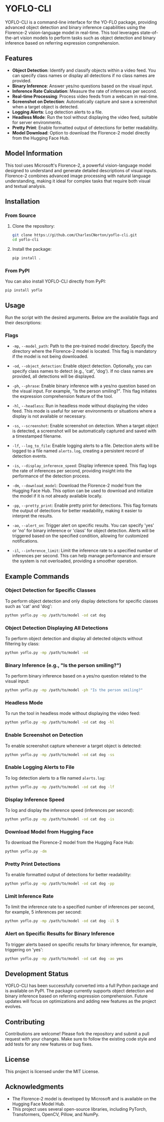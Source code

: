 # YOFLO-CLI

YOFLO-CLI is a command-line interface for the YO-FLO package, providing advanced object detection and binary inference capabilities using the Florence-2 vision-language model in real-time. This tool leverages state-of-the-art vision models to perform tasks such as object detection and binary inference based on referring expression comprehension.

## Features

- **Object Detection**: Identify and classify objects within a video feed. You can specify class names or display all detections if no class names are provided.
- **Binary Inference**: Answer yes/no questions based on the visual input.
- **Inference Rate Calculation**: Measure the rate of inferences per second.
- **Real-time Processing**: Process video feeds from a webcam in real-time.
- **Screenshot on Detection**: Automatically capture and save a screenshot when a target object is detected.
- **Logging Alerts**: Log detection alerts to a file.
- **Headless Mode**: Run the tool without displaying the video feed, suitable for server environments.
- **Pretty Print**: Enable formatted output of detections for better readability.
- **Model Download**: Option to download the Florence-2 model directly from the Hugging Face Hub.

## Model Information

This tool uses Microsoft's Florence-2, a powerful vision-language model designed to understand and generate detailed descriptions of visual inputs. Florence-2 combines advanced image processing with natural language understanding, making it ideal for complex tasks that require both visual and textual analysis.

## Installation

### From Source

1. Clone the repository:
    ```sh
    git clone https://github.com/CharlesCNorton/yoflo-cli.git
    cd yoflo-cli
    ```

2. Install the package:
    ```sh
    pip install .
    ```

### From PyPI

You can also install YOFLO-CLI directly from PyPI:
```sh
pip install yoflo
```

## Usage

Run the script with the desired arguments. Below are the available flags and their descriptions:

### Flags

- `-mp`, `--model_path`: Path to the pre-trained model directory. Specify the directory where the Florence-2 model is located. This flag is mandatory if the model is not being downloaded.
  
- `-od`, `--object_detection`: Enable object detection. Optionally, you can specify class names to detect (e.g., 'cat', 'dog'). If no class names are provided, all detections will be displayed.

- `-ph`, `--phrase`: Enable binary inference with a yes/no question based on the visual input. For example, "Is the person smiling?". This flag initiates the expression comprehension feature of the tool.

- `-hl`, `--headless`: Run in headless mode without displaying the video feed. This mode is useful for server environments or situations where a display is not available or necessary.

- `-ss`, `--screenshot`: Enable screenshot on detection. When a target object is detected, a screenshot will be automatically captured and saved with a timestamped filename.

- `-lf`, `--log_to_file`: Enable logging alerts to a file. Detection alerts will be logged to a file named `alerts.log`, creating a persistent record of detection events.

- `-is`, `--display_inference_speed`: Display inference speed. This flag logs the rate of inferences per second, providing insight into the performance of the detection process.

- `-dm`, `--download_model`: Download the Florence-2 model from the Hugging Face Hub. This option can be used to download and initialize the model if it is not already available locally.

- `-pp`, `--pretty_print`: Enable pretty print for detections. This flag formats the output of detections for better readability, making it easier to interpret the results.

- `-ao`, `--alert_on`: Trigger alert on specific results. You can specify 'yes' or 'no' for binary inference or 'class' for object detection. Alerts will be triggered based on the specified condition, allowing for customized notifications.

- `-il`, `--inference_limit`: Limit the inference rate to a specified number of inferences per second. This can help manage performance and ensure the system is not overloaded, providing a smoother operation.

## Example Commands

### Object Detection for Specific Classes
To perform object detection and only display detections for specific classes such as 'cat' and 'dog':
```sh
python yoflo.py -mp /path/to/model -od cat dog
```

### Object Detection Displaying All Detections
To perform object detection and display all detected objects without filtering by class:
```sh
python yoflo.py -mp /path/to/model -od
```

### Binary Inference (e.g., "Is the person smiling?")
To perform binary inference based on a yes/no question related to the visual input:
```sh
python yoflo.py -mp /path/to/model -ph "Is the person smiling?"
```

### Headless Mode
To run the tool in headless mode without displaying the video feed:
```sh
python yoflo.py -mp /path/to/model -od cat dog -hl
```

### Enable Screenshot on Detection
To enable screenshot capture whenever a target object is detected:
```sh
python yoflo.py -mp /path/to/model -od cat dog -ss
```

### Enable Logging Alerts to File
To log detection alerts to a file named `alerts.log`:
```sh
python yoflo.py -mp /path/to/model -od cat dog -lf
```

### Display Inference Speed
To log and display the inference speed (inferences per second):
```sh
python yoflo.py -mp /path/to/model -od cat dog -is
```

### Download Model from Hugging Face
To download the Florence-2 model from the Hugging Face Hub:
```sh
python yoflo.py -dm
```

### Pretty Print Detections
To enable formatted output of detections for better readability:
```sh
python yoflo.py -mp /path/to/model -od cat dog -pp
```

### Limit Inference Rate
To limit the inference rate to a specified number of inferences per second, for example, 5 inferences per second:
```sh
python yoflo.py -mp /path/to/model -od cat dog -il 5
```

### Alert on Specific Results for Binary Inference
To trigger alerts based on specific results for binary inference, for example, triggering on 'yes':
```sh
python yoflo.py -mp /path/to/model -od cat dog -ao yes
```

## Development Status

YOFLO-CLI has been successfully converted into a full Python package and is available on PyPI. The package currently supports object detection and binary inference based on referring expression comprehension. Future updates will focus on optimizations and adding new features as the project evolves.

## Contributing

Contributions are welcome! Please fork the repository and submit a pull request with your changes. Make sure to follow the existing code style and add tests for any new features or bug fixes.

## License

This project is licensed under the MIT License.

## Acknowledgments

- The Florence-2 model is developed by Microsoft and is available on the Hugging Face Model Hub.
- This project uses several open-source libraries, including PyTorch, Transformers, OpenCV, Pillow, and NumPy.